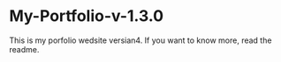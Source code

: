 # My-Portfolio-v-1.3.0
This is my porfolio wedsite versian4. If you want to know more, read the readme.
